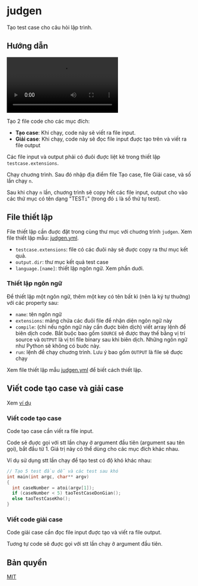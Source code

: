 # judgen

Tạo test case cho câu hỏi lập trình.

## Hướng dẫn

![demo](https://raw.githubusercontent.com/hoangvvo/judgen/main/example/demo.mp4)

Tạo 2 file code cho các mục đích:

- **Tạo case**: Khi chạy, code này sẽ viết ra file input.
- **Giải case**: Khi chạy, code này sẽ đọc file input đuợc tạo trên và viết ra file output

Các file input và output phải có đuôi đuợc liệt kê trong thiết lập `testcase.extensions`.

Chạy chuơng trình. Sau đó nhập địa điểm file Tạo case, file Giải case, và số lần chạy `n`.

Sau khi chạy `n` lần, chuơng trình sẽ copy hết các file input, output cho vào các thứ mục có tên dạng "TEST`i`" (trong đó `i` là số thứ tự test).

## File thiết lập

File thiết lập cần đuợc đặt trong cùng thư mục với chuơng trình `judgen`. Xem file thiết lập mẫu: [judgen.yml](./judgen.yml).

- `testcase.extensions`: file có các đuôi này sẽ đuợc copy ra thư mục kết quả.
- `output.dir`: thư mục kết quả test case
- `language.[name]`: thiết lập ngôn ngữ. Xem phần duới.

### Thiết lập ngôn ngữ

Để thiết lập một ngôn ngữ, thêm một key có tên bất kì (nên là ký tự thuờng) với các property sau:

- `name`: tên ngôn ngữ
- `extensions`: mảng chứa các đuôi file để nhận diện ngôn ngữ này
- `compile`: (chỉ nếu ngôn ngữ này cần đuợc biên dịch) viết array lệnh để biên dịch code. Bắt buộc bao gồm `SOURCE` sẽ được thay thế bằng vị trí source và `OUTPUT` là vị trí file binary sau khi biên dịch. Những ngôn ngữ như Python sẽ không có buớc này.
- `run`: lệnh để chạy chuơng trình. Lưu ý bao gồm `OUTPUT` là file sẽ đuợc chạy

Xem file thiết lập mẫu [judgen.yml](./judgen.yml) để biết cách thiết lập.

## Viết code tạo case và giải case

Xem [ví dụ](./example/)

### Viết code tạo case

Code tạo case cần viết ra file input.

Code sẽ đuợc gọi với stt lần chạy ở argument đầu tiên (argument sau tên gọi), bắt đầu từ 1. Giá trị này có thể dùng cho các mục đích khác nhau.

Ví dụ sử dụng stt lần chạy để tạo test có độ khó khác nhau:

```cpp
// Tạo 5 test đầu dễ và các test sau khó
int main(int argc, char** argv)
{
  int caseNumber = atoi(argv[1]);
  if (caseNumber < 5) taoTestCaseDonGian();
  else taoTestCaseKho();
}
```

### Viết code giải case

Code giải case cần đọc file input đuợc tạo và viết ra file output.

Tuơng tự code sẽ đuợc gọi với stt lần chạy ở argument đầu tiên.

## Bản quyền

[MIT](LICENSE)
